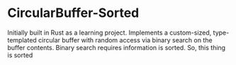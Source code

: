 # CircularBuffer-Sorted
Initially built in Rust as a learning project. Implements a custom-sized, type-templated circular buffer with random access via binary search on the buffer contents. Binary search requires information is sorted. So, this thing is sorted

